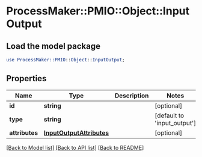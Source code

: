 # ProcessMaker::PMIO::Object::InputOutput

## Load the model package
```perl
use ProcessMaker::PMIO::Object::InputOutput;
```

## Properties
Name | Type | Description | Notes
------------ | ------------- | ------------- | -------------
**id** | **string** |  | [optional] 
**type** | **string** |  | [default to &#39;input_output&#39;]
**attributes** | [**InputOutputAttributes**](InputOutputAttributes.md) |  | [optional] 

[[Back to Model list]](../README.md#documentation-for-models) [[Back to API list]](../README.md#documentation-for-api-endpoints) [[Back to README]](../README.md)



